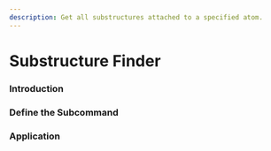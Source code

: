 ```yaml
---
description: Get all substructures attached to a specified atom.
---
```


# Substructure Finder

### Introduction

### Define the Subcommand

### Application

